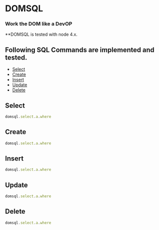 # DOMSQL
### Work the DOM like a DevOP

**DOMSQL is tested with node 4.x.

## Following SQL Commands are implemented and tested.

* [Select](#select)
* [Create](#create)
* [Insert](#insert)
* [Update](#update)
* [Delete](#delete)

## Select

```js
domsql.select.a.where
```

## Create

```js
domsql.select.a.where
```

## Insert

```js
domsql.select.a.where
```

## Update


```js
domsql.select.a.where
```

## Delete


```js
domsql.select.a.where
```
